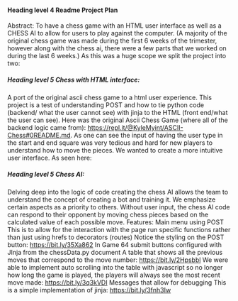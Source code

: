 #### Heading level 4	Readme Project Plan

Abstract: 
To have a chess game with an HTML user interface as well as a CHESS AI to allow for users to play against the computer. (A majority of the original chess game was made during the first 6 weeks of the trimester, however along with the chess ai, there were a few parts that we worked on during the last 6 weeks.)
As this was a huge scope we split the project into two:


##### Heading level 5	Chess with HTML interface:
A port of the original ascii chess game to a html user experience. This project is a test of understanding POST and how to tie python code (backend/ what the user cannot see) with jinja to the HTML (front end/what the user can see). Here was the original Ascii Chess Game (where all of the backend logic came from): https://repl.it/@KyleMyint/ASCII-Chess#0README.md. As one can see the input of having the user type in the start and end square was very tedious and hard for new players to understand how to move the pieces. We wanted to create a more intuitive user interface. As seen here:

##### Heading level 5	Chess AI: 
Delving deep into the logic of code creating the chess AI allows the team to understand the concept of creating a bot and training it. We emphasize certain aspects as a priority to others. Without user input, the chess AI code can respond to their opponent by moving chess pieces based on the calculated value of each possible move. 
Features: 
Main menu using POST
This is to allow for the interaction with the page run specific functions rather than just using hrefs to decorators (routes)
Notice the styling on the POST button: https://bit.ly/35Xa862
In Game
64 submit buttons configured with JInja from the chessData.py document
A table that shows all the previous moves that correspond to the move number: https://bit.ly/2Hpsbbl
We were able to implement auto scrolling into the table with javascript so no longer how long the game is played, the players will always see the most recent move made: https://bit.ly/3q3kVDI
Messages that allow for debugging
This is a simple implementation of jinja: https://bit.ly/3fnh3Iw


